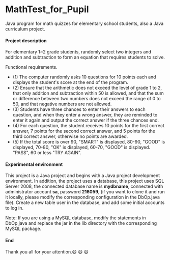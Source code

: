 # MathTest_for_Pupil

Java program for math quizzes for elementary school students, also a Java curriculum project.

#### Project description

For elementary 1~2 grade students, randomly select two integers and addition and subtraction to form an equation that requires students to solve.

Functional requirements.

+ (1) The computer randomly asks 10 questions for 10 points each and displays the student's score at the end of the program.
+ (2) Ensure that the arithmetic does not exceed the level of grade 1 to 2, that only addition and subtraction within 50 is allowed, and that the sum or difference between two numbers does not exceed the range of 0 to 50, and that negative numbers are not allowed.
+ (3) Students have three chances to enter their answers to each question, and when they enter a wrong answer, they are reminded to enter it again and output the correct answer if the three chances end.
+ (4) For each question, the student receives 10 points for the first correct answer, 7 points for the second correct answer, and 5 points for the third correct answer, otherwise no points are awarded.
+ (5) If the total score is over 90, "SMART" is displayed, 80-90, "GOOD" is displayed, 70-80, "OK" is displayed, 60-70, "GOOD" is displayed. "PASS", 60 or less "TRY AGAIN".

#### Experimental environment

This project is a Java project and begins with a Java project development environment.
In addition, the project uses a database, this project uses SQL Server 2008, the connected database name is **mydbname**, connected with administrator account **sa**, password **216059**, (if you want to clone it and run it locally, please modify the corresponding configuration in the DbOp.java file).
Create a new table user in the database, and add some initial accounts to log in.

Note: If you are using a MySQL database, modify the statements in DbOp.java and replace the jar in the lib directory with the corresponding MySQL package.

#### End

Thank you all for your attention.😄 😄 😄 
